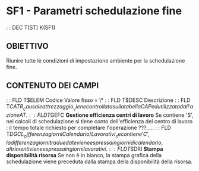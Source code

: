 # SF1 - Parametri schedulazione fine
 :  : DEC T(ST) K(SF1)
## OBIETTIVO
Riunire tutte le condizioni di impostazione ambiente per la schedulazione fine.
## CONTENUTO DEI CAMPI
 :  : FLD T$ELEM Codice
Valore fisso = \*
 :  : FLD T$DESC Descrizione
 :  : FLD T$CATR __Causale attrezzaggio__
Viene controllata sulla tabella CAP ed utilizzata dall'azione AT.
 :  : FLD T$GEFC __Gestione efficienza centri di lavoro__
Se contiene 'S', nei calcoli di schedulazione si tiene conto dell'efficienza del centro di lavoro :  il tempo totale richiesto per completare l'operazione ???.....
 :  : FLD T$DGCL __Differenza giorni Calendario/Lavorativi__
Se contiene 'C', la differenza giorni tra due date viene espressa in giorni di calendario, altrimenti viene espressa in giorni lavorativi.
 :  : FLD T$SDRI __Stampa disponibilità risorsa__
Se non è in bianco, la stampa grafica della schedulazione viene preceduta dalla stampa della disponibilità della risorsa.
